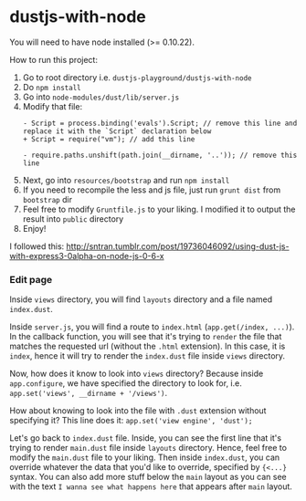 dustjs-with-node
=================

You will need to have node installed (>= 0.10.22).

How to run this project:

1.  Go to root directory i.e. `dustjs-playground/dustjs-with-node`
2.  Do `npm install`
3.  Go into `node-modules/dust/lib/server.js`
4.  Modify that file:
    ```
    - Script = process.binding('evals').Script; // remove this line and replace it with the `Script` declaration below
    + Script = require("vm"); // add this line

    - require.paths.unshift(path.join(__dirname, '..')); // remove this line
    ```
5.  Next, go into `resources/bootstrap` and run `npm install`
6.  If you need to recompile the less and js file, just run `grunt dist` from `bootstrap` dir
7.  Feel free to modify `Gruntfile.js` to your liking. I modified it to output the result into `public` directory
8.  Enjoy!

I followed this: http://sntran.tumblr.com/post/19736046092/using-dust-js-with-express3-0alpha-on-node-js-0-6-x

### Edit page ###

Inside `views` directory, you will find `layouts` directory and a file named `index.dust`.

Inside `server.js`, you will find a route to `index.html` (`app.get(/index, ...)`).
In the callback function, you will see that it's trying to `render` the file that matches the requested url (without the `.html` extension).
In this case, it is `index`, hence it will try to render the `index.dust` file inside `views` directory.

Now, how does it know to look into `views` directory?
Because inside `app.configure`, we have specified the directory to look for, i.e. `app.set('views', __dirname + '/views')`.

How about knowing to look into the file with `.dust` extension without specifying it?
This line does it: `app.set('view engine', 'dust');`

Let's go back to `index.dust` file. Inside, you can see the first line that it's trying to render `main.dust` file inside `layouts` directory.
Hence, feel free to modify the `main.dust` file to your liking.
Then inside `index.dust`, you can override whatever the data that you'd like to override, specified by `{<...}` syntax.
You can also add more stuff below the `main` layout as you can see with the text `I wanna see what happens here` that appears after `main` layout.